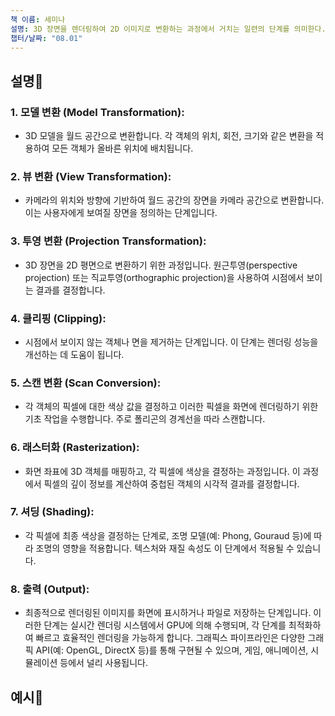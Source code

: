 ```yaml
---
책 이름: 세미나
설명: 3D 장면을 렌더링하여 2D 이미지로 변환하는 과정에서 거치는 일련의 단계를 의미한다.
챕터/날짜: "08.01"
---
```

## 설명💫
### 1. **모델 변환 (Model Transformation)**:
- 3D 모델을 월드 공간으로 변환합니다. 각 객체의 위치, 회전, 크기와 같은 변환을 적용하여 모든 객체가 올바른 위치에 배치됩니다.
### 2. **뷰 변환 (View Transformation)**:
- 카메라의 위치와 방향에 기반하여 월드 공간의 장면을 카메라 공간으로 변환합니다. 이는 사용자에게 보여질 장면을 정의하는 단계입니다.
### 3. **투영 변환 (Projection Transformation)**:
- 3D 장면을 2D 평면으로 변환하기 위한 과정입니다. 원근투영(perspective projection) 또는 직교투영(orthographic projection)을 사용하여 시점에서 보이는 결과를 결정합니다.
### 4. **클리핑 (Clipping)**:
- 시점에서 보이지 않는 객체나 면을 제거하는 단계입니다. 이 단계는 렌더링 성능을 개선하는 데 도움이 됩니다.
### 5. **스캔 변환 (Scan Conversion)**:
- 각 객체의 픽셀에 대한 색상 값을 결정하고 이러한 픽셀을 화면에 렌더링하기 위한 기초 작업을 수행합니다. 주로 폴리곤의 경계선을 따라 스캔합니다.
### 6. **래스터화 (Rasterization)**:
- 화면 좌표에 3D 객체를 매핑하고, 각 픽셀에 색상을 결정하는 과정입니다. 이 과정에서 픽셀의 깊이 정보를 계산하여 중첩된 객체의 시각적 결과를 결정합니다.
### 7. **셔딩 (Shading)**:
- 각 픽셀에 최종 색상을 결정하는 단계로, 조명 모델(예: Phong, Gouraud 등)에 따라 조명의 영향을 적용합니다. 텍스처와 재질 속성도 이 단계에서 적용될 수 있습니다.
### 8. **출력 (Output)**:
- 최종적으로 렌더링된 이미지를 화면에 표시하거나 파일로 저장하는 단계입니다.
이러한 단계는 실시간 렌더링 시스템에서 GPU에 의해 수행되며, 각 단계를 최적화하여 빠르고 효율적인 렌더링을 가능하게 합니다. 그래픽스 파이프라인은 다양한 그래픽 API(예: OpenGL, DirectX 등)를 통해 구현될 수 있으며, 게임, 애니메이션, 시뮬레이션 등에서 널리 사용됩니다.
## 예시📝